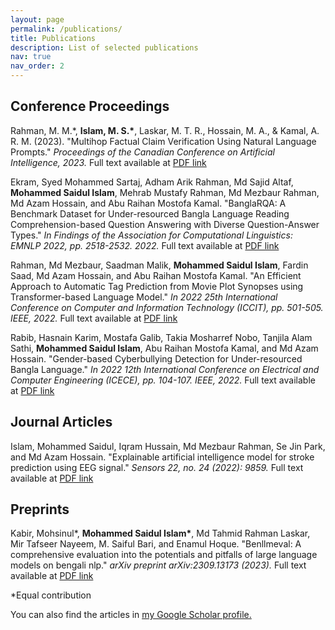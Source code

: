 ```yaml
---
layout: page
permalink: /publications/
title: Publications
description: List of selected publications
nav: true
nav_order: 2
---
```


<!-- _pages/publications.md -->
<!-- <div class="publications">

{% bibliography %}

</div> -->

<!-- You can also find the articles in my <u><a href="{{https://scholar.google.com/citations?user=3Pb203IAAAAJ}}">Google Scholar</a></u> profile. -->

## Conference Proceedings

Rahman, M. M.\*, **Islam, M. S.\***, Laskar, M. T. R., Hossain, M. A., & Kamal, A. R. M. (2023). "Multihop Factual Claim Verification Using Natural Language Prompts." <i>Proceedings of the Canadian Conference on Artificial Intelligence, 2023.</i> Full text available at <a href="https://doi.org/10.21428/594757db.63abb0f0">PDF link</a>  

Ekram, Syed Mohammed Sartaj, Adham Arik Rahman, Md Sajid Altaf, **Mohammed Saidul Islam**, Mehrab Mustafy Rahman, Md Mezbaur Rahman, Md Azam Hossain, and Abu Raihan Mostofa Kamal. "BanglaRQA: A Benchmark Dataset for Under-resourced Bangla Language Reading Comprehension-based Question Answering with Diverse Question-Answer Types." <i>In Findings of the Association for Computational Linguistics: EMNLP 2022, pp. 2518-2532. 2022.</i> Full text available at <a href="https://aclanthology.org/2022.findings-emnlp.186/">PDF link</a>

Rahman, Md Mezbaur, Saadman Malik, **Mohammed Saidul Islam**, Fardin Saad, Md Azam Hossain, and Abu Raihan Mostofa Kamal. "An Efficient Approach to Automatic Tag Prediction from Movie Plot Synopses using Transformer-based Language Model." <i>In 2022 25th International Conference on Computer and Information Technology (ICCIT), pp. 501-505. IEEE, 2022.</i> Full text available at <a href="https://ieeexplore.ieee.org/abstract/document/10055349">PDF link</a>

Rabib, Hasnain Karim, Mostafa Galib, Takia Mosharref Nobo, Tanjila Alam Sathi, **Mohammed Saidul Islam**, Abu Raihan Mostofa Kamal, and Md Azam Hossain. "Gender-based Cyberbullying Detection for Under-resourced Bangla Language." <i>In 2022 12th International Conference on Electrical and Computer Engineering (ICECE), pp. 104-107. IEEE, 2022.</i> Full text available at <a href="https://ieeexplore.ieee.org/abstract/document/10088574">PDF link</a>


## Journal Articles

Islam, Mohammed Saidul, Iqram Hussain, Md Mezbaur Rahman, Se Jin Park, and Md Azam Hossain. "Explainable artificial intelligence model for stroke prediction using EEG signal." <i>Sensors 22, no. 24 (2022): 9859.</i> Full text available at <a href="https://www.mdpi.com/1424-8220/22/24/9859">PDF link</a>


## Preprints

Kabir, Mohsinul*, **Mohammed Saidul Islam\***, Md Tahmid Rahman Laskar, Mir Tafseer Nayeem, M. Saiful Bari, and Enamul Hoque. "Benllmeval: A comprehensive evaluation into the potentials and pitfalls of large language models on bengali nlp." <i>arXiv preprint arXiv:2309.13173 (2023).</i> Full text available at <a href="https://arxiv.org/abs/2309.13173">PDF link</a>

*Equal contribution

You can also find the articles in <u><a href="{{https://scholar.google.com/citations?user=3Pb203IAAAAJ}}">my Google Scholar profile</a>.</u>
